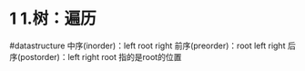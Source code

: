 # 1 1.树：遍历
#datastructure
中序(inorder)：left root right
前序(preorder)：root left right
后序(postorder)：left right root
指的是root的位置